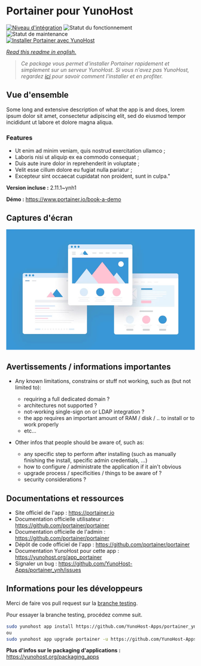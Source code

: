 <!--
N.B.: This README was automatically generated by https://github.com/YunoHost/apps/tree/master/tools/README-generator
It shall NOT be edited by hand.
-->

# Portainer pour YunoHost

[![Niveau d'intégration](https://dash.yunohost.org/integration/portainer.svg)](https://dash.yunohost.org/appci/app/portainer) ![Statut du fonctionnement](https://ci-apps.yunohost.org/ci/badges/portainer.status.svg) ![Statut de maintenance](https://ci-apps.yunohost.org/ci/badges/portainer.maintain.svg)  
[![Installer Portainer avec YunoHost](https://install-app.yunohost.org/install-with-yunohost.svg)](https://install-app.yunohost.org/?app=portainer)

*[Read this readme in english.](./README.md)*

> *Ce package vous permet d'installer Portainer rapidement et simplement sur un serveur YunoHost.
Si vous n'avez pas YunoHost, regardez [ici](https://yunohost.org/#/install) pour savoir comment l'installer et en profiter.*

## Vue d'ensemble

Some long and extensive description of what the app is and does, lorem ipsum dolor sit amet, consectetur adipiscing elit, sed do eiusmod tempor incididunt ut labore et dolore magna aliqua.

### Features

- Ut enim ad minim veniam, quis nostrud exercitation ullamco ;
- Laboris nisi ut aliquip ex ea commodo consequat ;
- Duis aute irure dolor in reprehenderit in voluptate ;
- Velit esse cillum dolore eu fugiat nulla pariatur ;
- Excepteur sint occaecat cupidatat non proident, sunt in culpa."


**Version incluse :** 2.11.1~ynh1

**Démo :** https://www.portainer.io/book-a-demo

## Captures d'écran

![Capture d'écran de Portainer](./doc/screenshots/example.jpg)

## Avertissements / informations importantes

* Any known limitations, constrains or stuff not working, such as (but not limited to):
    * requiring a full dedicated domain ?
    * architectures not supported ?
    * not-working single-sign on or LDAP integration ?
    * the app requires an important amount of RAM / disk / .. to install or to work properly
    * etc...

* Other infos that people should be aware of, such as:
    * any specific step to perform after installing (such as manually finishing the install, specific admin credentials, ...)
    * how to configure / administrate the application if it ain't obvious
    * upgrade process / specificities / things to be aware of ?
    * security considerations ?

## Documentations et ressources

* Site officiel de l'app : <https://portainer.io>
* Documentation officielle utilisateur : <https://github.com/portainer/portainer>
* Documentation officielle de l'admin : <https://github.com/portainer/portainer>
* Dépôt de code officiel de l'app : <https://github.com/portainer/portainer>
* Documentation YunoHost pour cette app : <https://yunohost.org/app_portainer>
* Signaler un bug : <https://github.com/YunoHost-Apps/portainer_ynh/issues>

## Informations pour les développeurs

Merci de faire vos pull request sur la [branche testing](https://github.com/YunoHost-Apps/portainer_ynh/tree/testing).

Pour essayer la branche testing, procédez comme suit.

``` bash
sudo yunohost app install https://github.com/YunoHost-Apps/portainer_ynh/tree/testing --debug
ou
sudo yunohost app upgrade portainer -u https://github.com/YunoHost-Apps/portainer_ynh/tree/testing --debug
```

**Plus d'infos sur le packaging d'applications :** <https://yunohost.org/packaging_apps>
